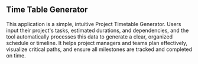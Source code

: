 ## Time Table Generator
This application is a simple, intuitive Project Timetable Generator. Users input their project's tasks, estimated durations, and dependencies, and the tool automatically processes this data to generate a clear, organized schedule or timeline. It helps project managers and teams plan effectively, 
visualize critical paths, and ensure all milestones are tracked and completed on time.
